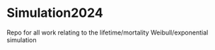 # Simulation2024
Repo for all work relating to the lifetime/mortality Weibull/exponential simulation
